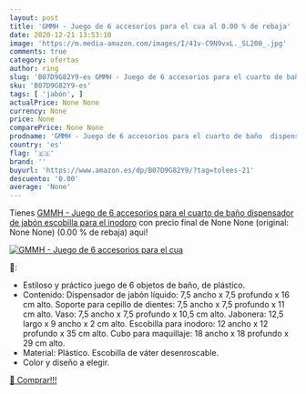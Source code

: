 ```yaml
---
layout: post
title: 'GMMH - Juego de 6 accesorios para el cua al 0.00 % de rebaja'
date: 2020-12-21 13:53:10
image: 'https://m.media-amazon.com/images/I/41v-C9N9vxL._SL200_.jpg'
comments: true
category: ofertas
author: ring
slug: 'B07D9G82Y9-es GMMH - Juego de 6 accesorios para el cuarto de baño...'
sku: 'B07D9G82Y9-es'
tags: [ 'jabón', ]
actualPrice: None None
currency: None
price: None
comparePrice: None None
prodname: 'GMMH - Juego de 6 accesorios para el cuarto de baño  dispensador de jabón  escobilla para el inodoro'
country: 'es'
flag: '🇪🇸'
brand: ''
buyurl: 'https://www.amazon.es/dp/B07D9G82Y9/?tag=tolees-21'
descuento: '0.00'
average: 'None'
---
```


Tienes [GMMH - Juego de 6 accesorios para el cuarto de baño  dispensador de jabón  escobilla para el inodoro](https://www.amazon.es/dp/B07D9G82Y9/?tag=tolees-21) con precio final de  None None (original: None None) (0.00 %  de rebaja) aqui!

[![GMMH - Juego de 6 accesorios para el cua](https://m.media-amazon.com/images/I/41v-C9N9vxL._SL200_.jpg)](https://www.amazon.es/dp/B07D9G82Y9/?tag=tolees-21)

🔎:

- Estiloso y práctico juego de 6 objetos de baño, de plástico.
- Contenido: Dispensador de jabón líquido: 7,5 ancho x 7,5 profundo x 16 cm alto. Soporte para cepillo de dientes: 7,5 ancho x 7,5 profundo x 11 cm alto. Vaso: 7,5 ancho x 7,5 profundo x 10,5 cm alto. Jabonera: 12,5 largo x 9 ancho x 2 cm alto. Escobilla para inodoro: 12 ancho x 12 profundo x 35 cm alto. Cubo para maquillaje: 18 ancho x 18 profundo x 29 cm alto.
- Material: Plástico. Escobilla de váter desenroscable.
- Color y diseño a elegir.

[🛒 Comprar!!!](https://www.amazon.es/dp/B07D9G82Y9/?tag=tolees-21)
